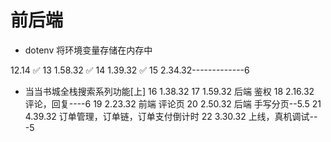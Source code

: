 # 前后端

- dotenv 将环境变量存储在内存中


12.14 ✅
13 1.58.32 ✅
14 1.39.32 ✅
15 2.34.32-------------6
  - 当当书城全栈搜索系列功能[上]
16 1.38.32
17 1.59.32 后端 鉴权
18 2.16.32 评论，回复----6
19 2.23.32 前端 评论页
20 2.50.32 后端 手写分页--5.5
21 4.39.32 订单管理，订单链，订单支付倒计时
22 3.30.32 上线，真机调试---5